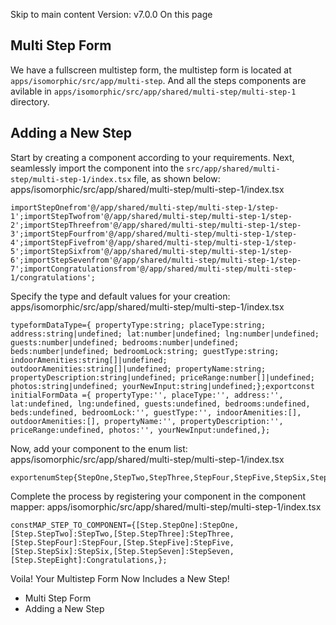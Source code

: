 Skip to main content
Version: v7.0.0
On this page
## Multi Step Form​
We have a fullscreen multistep form, the multistep form is located at `apps/isomorphic/src/app/multi-step`.
And all the steps components are avilable in `apps/isomorphic/src/app/shared/multi-step/multi-step-1` directory.
## Adding a New Step​
Start by creating a component according to your requirements. Next, seamlessly import the component into the `src/app/shared/multi-step/multi-step-1/index.tsx` file, as shown below:
apps/isomorphic/src/app/shared/multi-step/multi-step-1/index.tsx
```
importStepOnefrom'@/app/shared/multi-step/multi-step-1/step-1';importStepTwofrom'@/app/shared/multi-step/multi-step-1/step-2';importStepThreefrom'@/app/shared/multi-step/multi-step-1/step-3';importStepFourfrom'@/app/shared/multi-step/multi-step-1/step-4';importStepFivefrom'@/app/shared/multi-step/multi-step-1/step-5';importStepSixfrom'@/app/shared/multi-step/multi-step-1/step-6';importStepSevenfrom'@/app/shared/multi-step/multi-step-1/step-7';importCongratulationsfrom'@/app/shared/multi-step/multi-step-1/congratulations';
```

Specify the type and default values for your creation:
apps/isomorphic/src/app/shared/multi-step/multi-step-1/index.tsx
```
typeformDataType={ propertyType:string; placeType:string; address:string|undefined; lat:number|undefined; lng:number|undefined; guests:number|undefined; bedrooms:number|undefined; beds:number|undefined; bedroomLock:string; guestType:string; indoorAmenities:string[]|undefined; outdoorAmenities:string[]|undefined; propertyName:string; propertyDescription:string|undefined; priceRange:number[]|undefined; photos:string|undefined; yourNewInput:string|undefined;};exportconst initialFormData ={ propertyType:'', placeType:'', address:'', lat:undefined, lng:undefined, guests:undefined, bedrooms:undefined, beds:undefined, bedroomLock:'', guestType:'', indoorAmenities:[], outdoorAmenities:[], propertyName:'', propertyDescription:'', priceRange:undefined, photos:'', yourNewInput:undefined,};
```

Now, add your component to the enum list:
apps/isomorphic/src/app/shared/multi-step/multi-step-1/index.tsx
```
exportenumStep{StepOne,StepTwo,StepThree,StepFour,StepFive,StepSix,StepSeven,StepEight,}
```

Complete the process by registering your component in the component mapper:
apps/isomorphic/src/app/shared/multi-step/multi-step-1/index.tsx
```
constMAP_STEP_TO_COMPONENT={[Step.StepOne]:StepOne,[Step.StepTwo]:StepTwo,[Step.StepThree]:StepThree,[Step.StepFour]:StepFour,[Step.StepFive]:StepFive,[Step.StepSix]:StepSix,[Step.StepSeven]:StepSeven,[Step.StepEight]:Congratulations,};
```

Voila! Your Multistep Form Now Includes a New Step!
  * Multi Step Form
  * Adding a New Step


